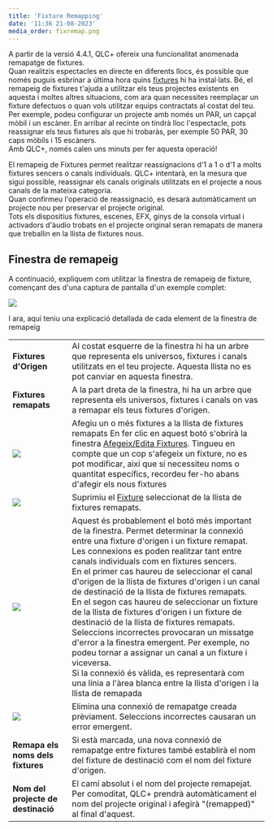```yaml
---
title: 'Fixture Remapping'
date: '11:36 21-08-2023'
media_order: fixremap.png
---
```


A partir de la versió 4.4.1, QLC+ ofereix una funcionalitat anomenada remapatge de fixtures.  
Quan realitzis espectacles en directe en diferents llocs, és possible que només puguis esbrinar a última hora quins [fixtures](/basics/glossary-and-concepts#fixtures) hi ha instal·lats. Bé, el remapeig de fixtures t'ajuda a utilitzar els teus projectes existents en aquesta i moltes altres situacions, com ara quan necessites reemplaçar un fixture defectuos o quan vols utilitzar equips contractats al costat del teu.  
Per exemple, podeu configurar un projecte amb només un PAR, un capçal mòbil i un escàner. En arribar al recinte on tindrà lloc l'espectacle, pots reassignar els teus fixtures als que hi trobaràs, per exemple 50 PAR, 30 caps mòbils i 15 escàners.  
Amb QLC+, només calen uns minuts per fer aquesta operació!

El remapeig de Fixtures permet realitzar reassignacions d'1 a 1 o d'1 a molts fixtures sencers o canals individuals. QLC+ intentarà, en la mesura que sigui possible, reassignar els canals originals utilitzats en el projecte a nous canals de la mateixa categoria.  
Quan confirmeu l'operació de reassignació, es desarà automàticament un projecte nou per preservar el projecte original.  
Tots els dispositius fixtures, escenes, EFX, ginys de la consola virtual i activadors d'àudio trobats en el projecte original seran remapats de manera que treballin en la llista de fixtures nous.


Finestra de remapeig
----------------

A continuació, expliquem com utilitzar la finestra de remapeig de fixture, començant des d'una captura de pantalla d'un exemple complet:

![](fixremap.png)

I ara, aquí teniu una explicació detallada de cada element de la finestra de remapeig

|     |     |
| --- | --- |
| **Fixtures d'Origen** | Al costat esquerre de la finestra hi ha un arbre que representa els universos, fixtures i canals utilitzats en el teu projecte. Aquesta llista no es pot canviar en aquesta finestra. |
| **Fixtures remapats** | A la part dreta de la finestra, hi ha un arbre que representa els universos, fixtures i canals on vas a remapar els teus fixtures d'origen. |
| ![](/basics/edit_add.png) | Afegiu un o més fixtures a la llista de fixtures remapats En fer clic en aquest botó s'obrirà la finestra [Afegeix/Edita Fixtures](/fixture-manager/add-edit-fixtures). Tingueu en compte que un cop s'afegeix un fixture, no es pot modificar, així que si necessiteu noms o quantitat específics, recordeu fer-ho abans d'afegir els nous fixtures |
| ![](/basics/edit_remove.png) | Suprimiu el  [Fixture](/basics/glossary-and-concepts#fixtures) seleccionat de la llista de fixtures remapats. |
| ![](/basics/remap.png) | Aquest és probablement el botó més important de la finestra. Permet determinar la connexió entre una fixture d'origen i un fixture remapat. Les connexions es poden realitzar tant entre canals individuals com en fixtures sencers.  <br>En el primer cas haureu de seleccionar el canal d'origen de la llista de fixtures d'origen i un canal de destinació de la llista de fixtures remapats.  <br>En el segon cas haureu de seleccionar un fixture de la llista de fixtures d'origen i un fixture de destinació de la llista de fixtures remapats.  <br>Seleccions incorrectes provocaran un missatge d'error a la finestra emergent. Per exemple, no podeu tornar a assignar un canal a un fixture i viceversa.  <br>Si la connexió és vàlida, es representarà com una línia a l'àrea blanca entre la llista d'origen i la llista de remapada |
| ![](/basics/fileclose.png) | Elimina una connexió de remapatge creada prèviament. Seleccions incorrectes causaran un error emergent. |
| **Remapa els noms dels fixtures** | Si està marcada, una nova connexió de remapatge entre fixtures també establirà el nom del fixture de destinació com el nom del fixture d'origen. |
| **Nom del projecte de destinació** | El camí absolut i el nom del projecte remapejat. Per comoditat, QLC+ prendrà automàticament el nom del projecte original i afegirà "(remapped)" al final d'aquest. |
